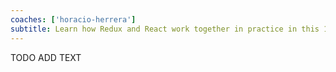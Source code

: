 ```yaml
---
coaches: ['horacio-herrera']
subtitle: Learn how Redux and React work together in practice in this 1-day workshop in Barcelona, from Redux principles and FP through to Redux Middlewares
---
```


TODO ADD TEXT
